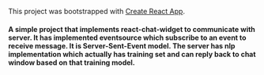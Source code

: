 This project was bootstrapped with [Create React App](https://github.com/facebook/create-react-app).

#### A simple project that implements react-chat-widget to communicate with server. It has implemented eventsource which subscribe to an event to receive message. It is Server-Sent-Event model. The server has nlp implementation which actually has training set and can reply back to chat window based on that training model.